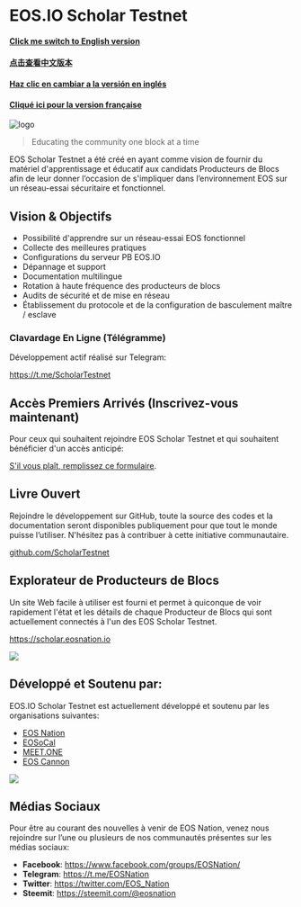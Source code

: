 # EOS.IO Scholar Testnet

#### [Click me switch to English version](README.md)
#### [点击查看中文版本](README-Chinese.md)
#### [Haz clic en cambiar a la versión en inglés](README-Spanish.md)
#### [Cliqué ici pour la version française](README-French.md)

![logo](https://steemitimages.com/DQmY3LuDiJEseTaHz31XQqW2gsX2r1PMaveCLv5ydaFCz6M/image.png)

> Educating the community one block at a time

EOS Scholar Testnet a été créé en ayant comme vision de fournir du matériel d'apprentissage et éducatif aux candidats Producteurs de Blocs afin de leur donner l’occasion de s'impliquer dans l’environnement EOS sur un réseau-essai sécuritaire et fonctionnel.

## Vision & Objectifs

- Possibilité d'apprendre sur un réseau-essai EOS fonctionnel
- Collecte des meilleures pratiques
- Configurations du serveur PB EOS.IO
- Dépannage et support
- Documentation multilingue
- Rotation à haute fréquence des producteurs de blocs
- Audits de sécurité et de mise en réseau
- Établissement du protocole et de la configuration de basculement maître / esclave

### Clavardage En Ligne (Télégramme)

Développement actif réalisé sur Telegram:

https://t.me/ScholarTestnet

## Accès Premiers Arrivés (Inscrivez-vous maintenant)

Pour ceux qui souhaitent rejoindre EOS Scholar Testnet et qui souhaitent bénéficier d'un accès anticipé:

[S'il vous plaît, remplissez ce formulaire](https://docs.google.com/forms/d/1wUrzzyyzqQAPIGaikxrJEKq9iDnICO9bw4mkaXalu0Y).

## Livre Ouvert

Rejoindre le développement sur GitHub, toute la source des codes et la documentation seront disponibles publiquement pour que tout le monde puisse l’utiliser. N'hésitez pas à contribuer à cette initiative communautaire.

[github.com/ScholarTestnet](https://github.com/ScholarTestnet)

## Explorateur de Producteurs de Blocs

Un site Web facile à utiliser est fourni et permet à quiconque de voir rapidement l'état et les détails de chaque Producteur de Blocs qui sont actuellement connectés à l'un des EOS Scholar Testnet.

https://scholar.eosnation.io

![](https://steemit-production-imageproxy-upload.s3.amazonaws.com/DQmcZBdjeNdADx7scVU5nPPjkXnNkTKt1S2N5TE3Etd6hqC)

## Développé et Soutenu par:

EOS.IO Scholar Testnet est actuellement développé et soutenu par les organisations suivantes:

- [EOS Nation](https://eosnation.io)
- [EOSoCal](https://eosocal.io)
- [MEET.ONE](https://meet.one/en)
- [EOS Cannon](https://eoscannon.io)


![](https://steemitimages.com/DQmYnhbZa27rMWATX3pivecU5G2DtEKWoUNEZrtKkP3pqW8/image.png)

## Médias Sociaux

Pour être au courant des nouvelles à venir de EOS Nation, venez nous rejoindre sur l’une ou plusieurs de nos communautés présentes sur les médias sociaux:

- **Facebook**: https://www.facebook.com/groups/EOSNation/
- **Telegram**: https://t.me/EOSNation
- **Twitter**: https://twitter.com/EOS_Nation
- **Steemit**: https://steemit.com/@eosnation
